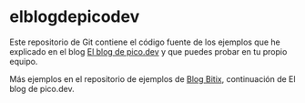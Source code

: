 elblogdepicodev
===============

Este repositorio de Git contiene el código fuente de los ejemplos que he explicado en el blog
[El blog de pico.dev](http://elblogdepicodev.blogspot.com.es/) y que puedes probar en tu propio
equipo.

Más ejemplos en el repositorio de ejemplos de [Blog Bitix](http://picodotdev.github.io/blog-bitix/), continuación de El blog de pico.dev.
